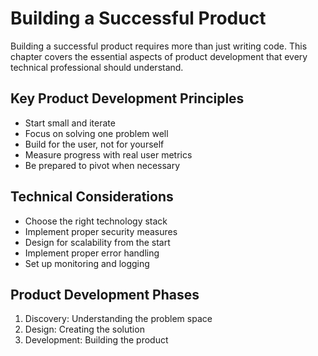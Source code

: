 # Building a Successful Product

Building a successful product requires more than just writing code. This chapter covers the essential aspects of product development that every technical professional should understand.

## Key Product Development Principles

- Start small and iterate
- Focus on solving one problem well
- Build for the user, not for yourself
- Measure progress with real user metrics
- Be prepared to pivot when necessary

## Technical Considerations

- Choose the right technology stack
- Implement proper security measures
- Design for scalability from the start
- Implement proper error handling
- Set up monitoring and logging

## Product Development Phases

1. Discovery: Understanding the problem space
2. Design: Creating the solution
3. Development: Building the product
